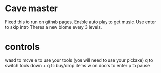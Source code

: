 # Cave master

Fixed this to run on github pages.
Enable auto play to get music.
Use enter to skip intro
Theres a new biome every 3 levels.

# controls

wasd to move
e to use your tools (you will need to use your pickaxe)
q to switch tools
down + q to buy/drop items
w on doors to enter
p to pause
